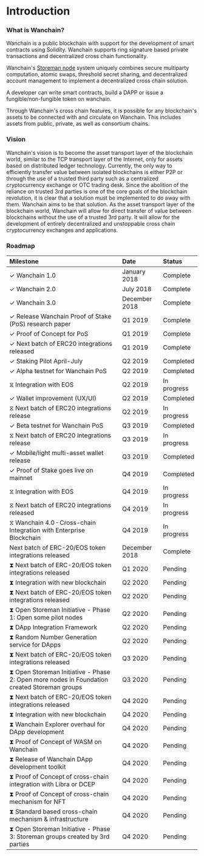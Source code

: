 # Introduction  

### What is Wanchain?
Wanchain is a public blockchain with support for the development of smart contracts using Solidity. Wanchain supports ring signature based private transactions and decentralized cross chain functionality.

Wanchain's [Storeman node](technology/storeman.md) system uniquely combines  secure multiparty computation, atomic swaps, threshold secret sharing, and decentralized account management to implement a decentralized cross chain solution.

A developer can write smart contracts, build a DAPP or issue a fungible/non-fungible token on wanchain. 

Through Wanchain's cross chain features, it is possible for any blockchain's assets to be connected with and circulate on Wanchain. This includes assets from public, private, as well as consortium chains.


### Vision

Wanchain's vision is to become the asset transport layer of the blockchain world, similar to the TCP transport layer of the Internet, only for assets based on distributed ledger technology. Currently, the only way to efficiently transfer value between isolated blockchains is either P2P or through the use of a trusted third party such as a centralized cryptocurrency exchange or OTC trading desk. Since the abolition of the reliance on trusted 3rd parties is one of the core goals of the blockchain revolution, it is clear that a solution must be implemented to do away with them. Wanchain aims to be that solution. As the asset transport layer of the blockchain world, Wanchain will allow for direct transfer of value between blockchains without the use of a trusted 3rd party. It will allow for the development of entirely decentralized and unstoppable cross chain cryptocurrency exchanges and applications. 

### Roadmap

| **Milestone**  |**Date**   |**Status** | 
|:---|:---|:---|
|✓ Wanchain 1.0 | January 2018 |  Complete |   
|✓ Wanchain 2.0 | July 2018  | Complete  |   
|✓ Wanchain 3.0 | December 2018  | Complete|   
|✓ Release Wanchain Proof of Stake (PoS) research paper |Q1 2019|Complete|   
|✓ Proof of Concept for PoS|Q1 2019|Complete|   
|✓ Next batch of ERC20 integrations released|Q1 2019|Complete|   
|✓ Staking Pilot April-July|Q2 2019|Completed|  
|✓ Alpha testnet for Wanchain PoS|Q2 2019|Completed| 
|⧖ Integration with EOS |Q2 2019|In progress| 
|✓ Wallet improvement (UX/UI)|Q2 2019|Completed| 
|⧖ Next batch of ERC20 integrations release|Q2 2019|In progress|
|✓ Beta testnet for Wanchain PoS|Q3 2019|Completed|
|⧖ Next batch of ERC20 integrations release|Q3 2019|In progress|
|✓ Mobile/light multi-asset wallet release|Q3 2019|Completed|
|✓ Proof of Stake goes live on mainnet|Q4 2019|Completed|
|⧖ Integration with EOS |Q4 2019|In progress|
|⧖ Next batch of ERC20 integrations released|Q4 2019|In progress|
|⧖ Wanchain 4.0 - Cross-chain Integration with Enterprise Blockchain|Q4 2019|In progress|
|Next batch of ERC-20/EOS token integrations released| December 2018  | Complete| 
|⧗ Next batch of ERC-20/EOS token integrations released | Q1 2020  | Pending| 
|⧗ Integration with new blockchain | Q2 2020  | Pending| 
|⧗ Next batch of ERC-20/EOS token integrations released | Q2 2020  | Pending| 
|⧗ Open Storeman Initiative - Phase 1: Open some pilot nodes | Q2 2020  | Pending| 
|⧗ DApp Integration Framework | Q2 2020  | Pending| 
|⧗ Random Number Generation service for DApps | Q2 2020  | Pending| 
|⧗ Next batch of ERC-20/EOS token integrations released | Q3 2020  | Pending| 
|⧗ Open Storeman Initiative - Phase 2: Open more nodes in Foundation created Storeman groups | Q3 2020  | Pending| 
|⧗ Next batch of ERC-20/EOS token integrations released | Q4 2020  | Pending| 
|⧗ Integration with new blockchain | Q4 2020  | Pending|
|⧗ Wanchain Explorer overhaul for DApp development | Q4 2020  | Pending|
|⧗ Proof of Concept of WASM on Wanchain | Q4 2020  | Pending|
|⧗ Release of Wanchain DApp development toolkit | Q4 2020  | Pending|
|⧗ Proof of Concept of cross-chain integration with Libra or DCEP | Q4 2020  | Pending|
|⧗ Proof of Concept of cross-chain mechanism for NFT | Q4 2020  | Pending|
|⧗ Standard based cross-chain mechanism & infrastructure | Q4 2020  | Pending|
|⧗ Open Storeman Initiative - Phase 3: Storeman groups created by 3rd parties | Q4 2020  | Pending|

